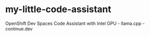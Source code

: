 # my-little-code-assistant
OpenShift Dev Spaces Code Assistant with Intel GPU - llama.cpp - continue.dev

